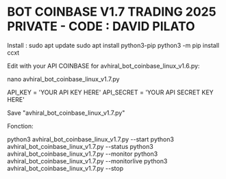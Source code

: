 # BOT COINBASE V1.7 TRADING 2025 PRIVATE - CODE : DAVID PILATO

Install :
sudo apt update
sudo apt install python3-pip
python3 -m pip install ccxt

Edit with your API COINBASE for avhiral_bot_coinbase_linux_v1.6.py:

nano avhiral_bot_coinbase_linux_v1.7.py

API_KEY = 'YOUR API KEY HERE'
API_SECRET = 'YOUR API SECRET KEY HERE'

Save "avhiral_bot_coinbase_linux_v1.7.py"

Fonction:

python3 avhiral_bot_coinbase_linux_v1.7.py --start 
python3 avhiral_bot_coinbase_linux_v1.7.py --status
python3 avhiral_bot_coinbase_linux_v1.7.py --monitor
python3 avhiral_bot_coinbase_linux_v1.7.py --monitorlive
python3 avhiral_bot_coinbase_linux_v1.7.py --stop

